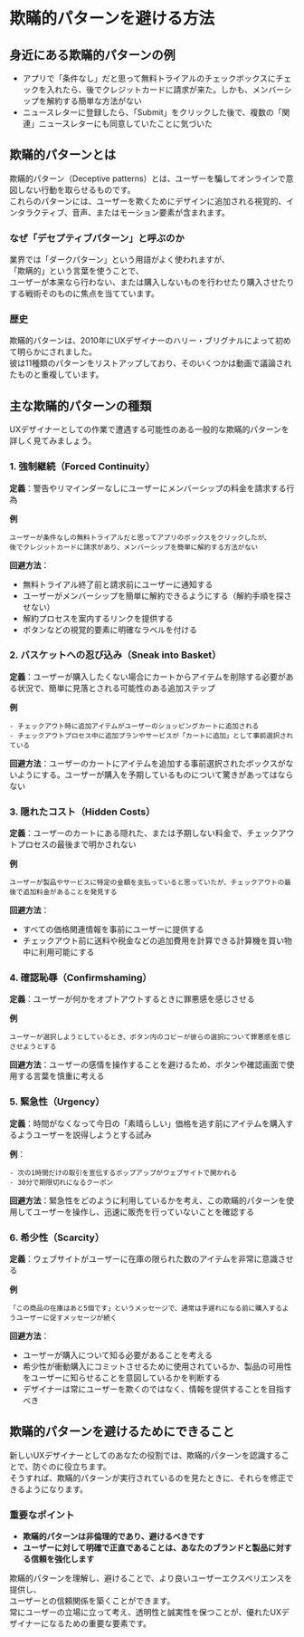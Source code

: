 # 欺瞞的パターンを避ける方法
## 身近にある欺瞞的パターンの例
- アプリで「条件なし」だと思って無料トライアルのチェックボックスにチェックを入れたら、後でクレジットカードに請求が来た。しかも、メンバーシップを解約する簡単な方法がない
- ニュースレターに登録したら、「Submit」をクリックした後で、複数の「関連」ニュースレターにも同意していたことに気づいた

## 欺瞞的パターンとは

欺瞞的パターン（Deceptive patterns）とは、ユーザーを騙してオンラインで意図しない行動を取らせるものです。  
これらのパターンには、ユーザーを欺くためにデザインに追加される視覚的、インタラクティブ、音声、またはモーション要素が含まれます。

### なぜ「デセプティブパターン」と呼ぶのか

業界では「ダークパターン」という用語がよく使われますが、  
「欺瞒的」という言葉を使うことで、  
ユーザーが本来なら行わない、または購入しないものを行わせたり購入させたりする戦術そのものに焦点を当てています。

### 歴史

欺瞞的パターンは、2010年にUXデザイナーのハリー・ブリグナルによって初めて明らかにされました。  
彼は11種類のパターンをリストアップしており、そのいくつかは動画で議論されたものと重複しています。

## 主な欺瞞的パターンの種類

UXデザイナーとしての作業で遭遇する可能性のある一般的な欺瞞的パターンを詳しく見てみましょう。

### 1. 強制継続（Forced Continuity）

**定義**：警告やリマインダーなしにユーザーにメンバーシップの料金を請求する行為

**例**
```
ユーザーが条件なしの無料トライアルだと思ってアプリのボックスをクリックしたが、
後でクレジットカードに請求があり、メンバーシップを簡単に解約する方法がない
```
**回避方法**：
- 無料トライアル終了前と請求前にユーザーに通知する
- ユーザーがメンバーシップを簡単に解約できるようにする（解約手順を探させない）
- 解約プロセスを案内するリンクを提供する
- ボタンなどの視覚的要素に明確なラベルを付ける

### 2. バスケットへの忍び込み（Sneak into Basket）

**定義**：ユーザーが購入したくない場合にカートからアイテムを削除する必要がある状況で、簡単に見落とされる可能性のある追加ステップ

**例**
```
- チェックアウト時に追加アイテムがユーザーのショッピングカートに追加される
- チェックアウトプロセス中に追加プランやサービスが「カートに追加」として事前選択されている
```
**回避方法**：ユーザーのカートにアイテムを追加する事前選択されたボックスがないようにする。ユーザーが購入を予期しているものについて驚きがあってはならない

### 3. 隠れたコスト（Hidden Costs）

**定義**：ユーザーのカートにある隠れた、または予期しない料金で、チェックアウトプロセスの最後まで明かされない

**例**
```
ユーザーが製品やサービスに特定の金額を支払っていると思っていたが、チェックアウトの最後で追加料金があることを発見する
```
**回避方法**：
- すべての価格関連情報を事前にユーザーに提供する
- チェックアウト前に送料や税金などの追加費用を計算できる計算機を買い物中に利用可能にする

### 4. 確認恥辱（Confirmshaming）

**定義**：ユーザーが何かをオプトアウトするときに罪悪感を感じさせる

**例**
```
ユーザーが選択しようとしているとき、ボタン内のコピーが彼らの選択について罪悪感を感じさせようとする
```
**回避方法**：ユーザーの感情を操作することを避けるため、ボタンや確認画面で使用する言葉を慎重に考える

### 5. 緊急性（Urgency）

**定義**：時間がなくなって今日の「素晴らしい」価格を逃す前にアイテムを購入するようユーザーを説得しようとする試み

**例**：
```
- 次の1時間だけの取引を宣伝するポップアップがウェブサイトで開かれる
- 30分で期限切れになるクーポン
```
**回避方法**：緊急性をどのように利用しているかを考え、この欺瞞的パターンを使用してユーザーを操作し、迅速に販売を行っていないことを確認する

### 6. 希少性（Scarcity）

**定義**：ウェブサイトがユーザーに在庫の限られた数のアイテムを非常に意識させる

**例**
```
「この商品の在庫はあと5個です」というメッセージで、通常は手遅れになる前に購入するようユーザーに促すメッセージが続く
```
**回避方法**：
- ユーザーが購入について知る必要があることを考える
- 希少性が衝動購入にコミットさせるために使用されているか、製品の可用性をユーザーに知らせることを意図しているかを判断する
- デザイナーは常にユーザーを欺くのではなく、情報を提供することを目指すべき

## 欺瞞的パターンを避けるためにできること

新しいUXデザイナーとしてのあなたの役割では、欺瞞的パターンを認識することで、防ぐのに役立ちます。  
そうすれば、欺瞞的パターンが実行されているのを見たときに、それらを修正できるようになります。

### 重要なポイント

- **欺瞞的パターンは非倫理的であり、避けるべきです**
- **ユーザーに対して明確で正直であることは、あなたのブランドと製品に対する信頼を強化します**

欺瞞的パターンを理解し、避けることで、より良いユーザーエクスペリエンスを提供し、  
ユーザーとの信頼関係を築くことができます。  
常にユーザーの立場に立って考え、透明性と誠実性を保つことが、優れたUXデザイナーになるための重要な要素です。
